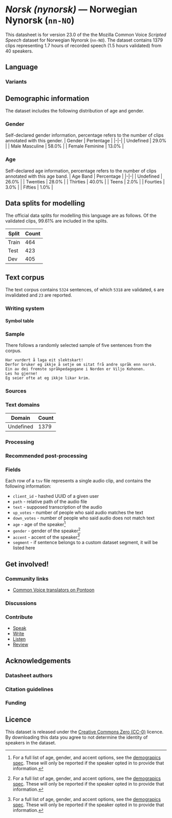 # *Norsk (nynorsk)* &mdash; Norwegian Nynorsk (`nn-NO`)
This datasheet is for version 23.0 of the the Mozilla Common Voice *Scripted Speech* dataset 
for Norwegian Nynorsk (`nn-NO`). The dataset contains 1379 clips representing 1.7 hours of recorded
speech (1.5 hours validated) from 40 speakers.

## Language
<!-- {{LANGUAGE_DESCRIPTION}} -->
<!-- Provide a brief (1-2 paragraph) description of your language -->

### Variants
<!-- {{VARIANT_DESCRIPTION}} -->
<!-- @ OPTIONAL @ -->
<!-- Describe the variants (MCV variants) of your language -->

## Demographic information
The dataset includes the following distribution of age and gender.
<!-- You can get a lot of the information in this section from https://analyzer.cv-toolbox.web.tr/browse -->

### Gender
Self-declared gender information, percentage refers to the number of clips annotated with this gender.
| Gender | Pertentage |
|-|-|
| Undefined | 29.0% |
| Male Masculine | 58.0% |
| Female Feminine | 13.0% |

<!-- {{GENDER_TABLE}} -->
<!-- @ AUTOMATICALLY GENERATED @ -->
<!-- | Gender | Frequency |
|--------|-----------|
| male, masculine | ? |
| undeclared | ? |
| female, feminine | ? | -->

### Age
Self-declared age information, percentage refers to the number of clips annotated with this age band.
| Age Band | Percentage |
|-|-|
| Undefined | 26.0% |
| Twenties | 28.0% |
| Thirties | 40.0% |
| Teens | 2.0% |
| Fourties | 3.0% |
| Fifties | 1.0% |

<!-- {{AGE_TABLE}} -->
<!-- @ AUTOMATICALLY GENERATED @ -->
<!-- | Age band | Frequency |
|----------|-----------|
| teens | ? |
| twenties | ? |
| thirties | ? |
| fourties | ? |
| fifties | ? |
   ...if other age ranges are present in your data, add rows... -->

## Data splits for modelling

The official data splits for modelling this language are as follows. Of the validated clips, 99.61% are included in the splits.

 | Split | Count |
|-|-|
| Train | 464 |
| Test | 423 |
| Dev | 405 |


## Text corpus

The text corpus contains `5324` sentences, of which `5318` are validated, `6` are invalidated and `23` are reported.
<!-- {{TEXT_CORPUS_DESCRIPTION}} -->
<!-- @ OPTIONAL @ -->
<!-- An overview of the text corpus, with information such as average length (in characters and words) of validated sentences. -->

### Writing system
<!-- {{WRITING_SYSTEM_DESCRIPTION}} -->
<!-- @ OPTIONAL @ -->
<!-- A description of the writing system (or writing systems) used in the text corpus -->

#### Symbol table
<!-- {{ALPHABET_TABLE}} -->
<!-- @ OPTIONAL @ -->
<!-- If the writing system is alphabetic, you can include the valid alphabet here -->

### Sample
There follows a randomly selected sample of five sentences from the corpus.

```
Har vurdert å laga eit slektskart!
Derfor bruker eg ikkje å setje om sitat frå andre språk enn norsk.
Ein av dei fremste språkpedagogane i Norden er Viljo Kohonen.
Les ho gjerne!
Eg seier ofte at eg ikkje likar krim.
```

<!-- {{SENTENCES_SAMPLE}} -->

### Sources
<!-- {{SOURCES_LIST}} -->
<!-- @ OPTIONAL @ -->
<!-- A list of sentence sources, can be curated to the top-N -->

### Text domains

| Domain | Count |
|-|-|
| Undefined | 1379 |

<!-- {{TEXT_DOMAIN_DESCRIPTION}} -->
<!-- @ OPTIONAL @ -->
<!-- What text domains are represented in the corpus? -->

### Processing
<!-- {{PROCESSING_DESCRIPTION}} -->
<!-- @ OPTIONAL @ -->
<!-- How has the text data been processed -->

### Recommended post-processing
<!-- {{RECOMMENDED_POSTPROCESSING_DESCRIPTION}} -->
<!-- @ OPTIONAL @ -->
<!-- What should people do before they use the data, for example Unicode normalisation -->

### Fields
Each row of a `tsv` file represents a single audio clip, and contains the following information:

* `client_id` - hashed UUID of a given user
* `path` - relative path of the audio file
* `text` - supposed transcription of the audio
* `up_votes` - number of people who said audio matches the text
* `down_votes` - number of people who said audio does not match text
* `age` - age of the speaker[^1]
* `gender` - gender of the speaker[^1]
* `accent` - accent of the speaker[^1]
* `segment` - if sentence belongs to a custom dataset segment, it will be listed here

#### 
[^1]: For a full list of age, gender, and accent options, see the
[demograpics
spec](https://github.com/common-voice/common-voice/blob/main/web/src/stores/demographics.ts). These
will only be reported if the speaker opted in to provide that
information.

## Get involved!

### Community links

* [Common Voice translators on Pontoon](https://pontoon.mozilla.org/nn-NO/common-voice/contributors/)

<!-- {{COMMUNITY_LINKS_LIST}} -->
<!-- @ OPTIONAL @ -->
<!-- Links to community chats / fora -->

### Discussions
<!-- {{DISCUSSION_LINKS_LIST}} -->
<!-- @ OPTIONAL @ -->
<!-- Any links to discussions, for example on Discourse or other fora or blogs can be included here -->

### Contribute

* [Speak](https://commonvoice.mozilla.org/nn-NO/speak)
* [Write](https://commonvoice.mozilla.org/nn-NO/write)
* [Listen](https://commonvoice.mozilla.org/nn-NO/listen)
* [Review](https://commonvoice.mozilla.org/nn-NO/review)
<!-- {{CONTRIBUTE_LINKS_LIST}} -->
<!-- Here you can include links for how to contribute to the dataset -->

## Acknowledgements

### Datasheet authors
<!-- {{DATASHEET_AUTHORS_LIST}} -->
<!-- A list in the format of: Your Name <email@email.com> -->

### Citation guidelines
<!-- {{CITATION_DESCRIPTION}} -->
<!-- @ OPTIONAL @ -->
<!-- If you published a paper and would like people to cite it, you can include the BiBTeX here -->

### Funding
<!-- {{FUNDING_DESCRIPTION}} -->
<!-- @ OPTIONAL @ -->
<!-- If you received any funding, you can include the acknowledgement here -->

## Licence
This dataset is released under the [Creative Commons Zero (CC-0)](https://creativecommons.org/public-domain/cc0/) licence. By downloading this data
you agree to not determine the identity of speakers in the dataset.